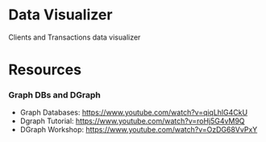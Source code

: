# Data Visualizer
Clients and Transactions data visualizer

# Resources

### Graph DBs and DGraph
 - Graph Databases: https://www.youtube.com/watch?v=qiqLhlG4CkU
 - Dgraph Tutorial: https://www.youtube.com/watch?v=roHj5G4vM9Q
 - DGraph Workshop: https://www.youtube.com/watch?v=OzDG68VvPxY
